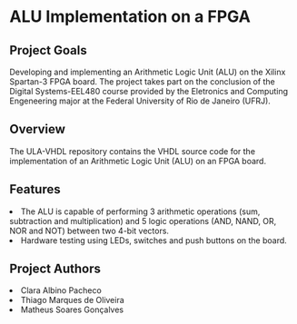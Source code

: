 # ALU Implementation on a FPGA
## Project Goals
<p> Developing and implementing an Arithmetic Logic Unit (ALU) on the Xilinx Spartan-3 FPGA board. The project takes part on the conclusion of the Digital Systems-EEL480 course provided by the Eletronics and Computing Engeneering major at the Federal University of Rio de Janeiro (UFRJ).
  
## Overview 
<p>The ULA-VHDL repository contains the VHDL source code for the implementation of an Arithmetic Logic Unit (ALU) on an FPGA board. </p>

## Features
<p> <li> The ALU is capable of performing 3 arithmetic operations (sum, subtraction and multiplication) and 5 logic operations (AND, NAND, OR, NOR and NOT) between two 4-bit vectors.</li>
<li> Hardware testing using LEDs, switches and push buttons on the board.</li></p>

## Project Authors
<li>Clara Albino Pacheco</li>
<li>Thiago Marques de Oliveira</li>
<li>Matheus Soares Gonçalves</li>

